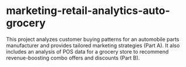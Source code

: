 # marketing-retail-analytics-auto-grocery
This project analyzes customer buying patterns for an automobile parts manufacturer and provides tailored marketing strategies (Part A). It also includes an analysis of POS data for a grocery store to recommend revenue-boosting combo offers and discounts (Part B).
